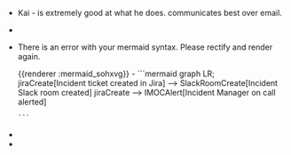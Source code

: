 - Kai - is extremely good at what he does. communicates best over email.
-
- <p>There is an error with your mermaid syntax. Please rectify and render again.</p>
  {{renderer :mermaid_sohxvg}}
	- ```mermaid 
	  graph LR;
	  jiraCreate[Incident ticket created in Jira] --> SlackRoomCreate[Incident Slack room created]
	  jiraCreate --> IMOCAlert[Incident Manager on call alerted]
	  
	  ```
-
-
